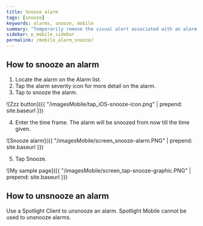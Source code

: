 ```yaml
---
title: Snooze alarm
tags: [snooze]
keywords: alarms, snooze, mobile
summary: "Temporarily remove the visual alert associated with an alarm."
sidebar: p_mobile_sidebar
permalink: /mobile_alarm_snooze/
---
```


## How to snooze an alarm

1. Locate the alarm on the Alarm list.
2. Tap the alarm severity icon for more detail on the alarm.
3. Tap to snooze the alarm.

![Zzz button]({{ "/imagesMobile/tap_iOS-snooze-icon.png" | prepend: site.baseurl }})

4. Enter the time frame. The alarm will be snoozed from now till the time given.

![Snooze alarm]({{ "/imagesMobile/screen_snooze-alarm.PNG" | prepend: site.baseurl }})

5. Tap Snooze.

![My sample page]({{ "/imagesMobile/screen_tap-snooze-graphic.PNG" | prepend: site.baseurl }})


## How to unsnooze an alarm

Use a Spotlight Client to unsnooze an alarm. Spotlight Mobile cannot be used to unsnooze alarms.
